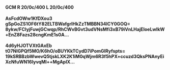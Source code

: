 #### GCM R 20/0c/400 L 20/0c/400
**AsFcdOWw1KfDXou3**<br/>**gSpGoZS1OF6tY82ELTBWafgrIHkZzTMBBN34lCY0GOQ=**<br/>**8ykw/FCIyjFuwjGCwqp/RhCWvBGvt3udVNsMfi3xB79iVnLHajEloeLwIkW+EnZ8Fazs28cngKmE1s0A...**<br/><br/>
**4d6yHJOTVXtGAxEb**<br/>**tO7NIGPQf5MO/K6hO/oBUYKkTCydD7iPomGIRyfspts=**<br/>**19kSRBBzbWwevQ5tjskLXK2K1iM0qWjm6R3f5hPX+ccuzd3QksPNAnyEiXcNfuWN16IyvqMl++MgApIX...**